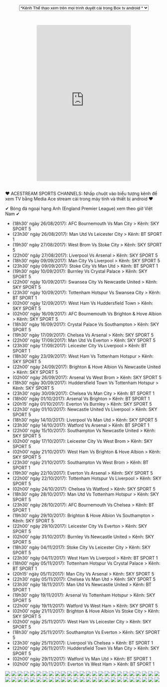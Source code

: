<!DOCTYPE html PUBLIC "-//W3C//DTD XHTML 1.0 Transitional//EN" "http://www.w3.org/TR/xhtml1/DTD/xhtml1-transitional.dtd">
<html xmlns="http://www.w3.org/1999/xhtml">
<head>
<meta content="text/html; charset=UTF-8" http-equiv="Content-Type" />
<link href="http://static.timnhanh.com/portal4/images/favicon.ico" rel="shortcut icon" />
<title>TIVI Online</title>
<style>

body {
margin: 0px;
padding: 0px;
border: none;
}
</style>

</head>

<body>
<script type="text/javascript">
<!--
//visit http://dienlanhlongbien.net/
var message="sorry";
///////////////////////////////////
function clickIE() {if (document.all) {(message);return false;}}
function clickNS(e) {if
(document.layers||(document.getElementById&&!document.all)) {
if (e.which==2||e.which==3) {(message);return false;}}}
if (document.layers)
{document.captureEvents(Event.MOUSEDOWN);document.onmousedown=clickNS;}
else{document.onmouseup=clickNS;document.oncontextmenu=clickIE;}
document.oncontextmenu=new Function("return false")
// -->
</script>
 <center>

<form name="change">
<SELECT NAME="options" ONCHANGE="document.getElementById('Myiframe').src = this.options[this.selectedIndex].value">
<option value="http://sv.keodabanh.com/vs.php?sv=http://sstvb1.vdmscdn.com/beinsport-1-sd/index.m3u8">*Kênh Thể thao xem trên mọi trình duyệt cài trong Box tv android *</option>
<option value="http://sv.keodabanh.com/vs.php?sv=http://sstvb1.vdmscdn.com/beinsport-1-sd/index.m3u8">Chọn Kênh > bấm "Play Full Screen" để thưởng thức</option>

<option value="http://www.liveonlinetv247.info/embed/barclayspremierleague.php?width=650&height=480">Barclays Premier League</option>
<option value="http://www.liveonlinetv247.info/embed/uefachampionsleague.php?width=650&height=480">UEFA Champions League</option>  
<option value="http://www.liveonlinetv247.info/embed/btsport1.php?width=650height=480">BT Sport 1</option>
<option value="http://www.liveonlinetv247.info/embed/btsport2.php?width=650height=480">BT Sport 2</option>
<option value="http://www.liveonlinetv247.info/embed/btsporteurope.php?width=650height=480">BT Sport Euro</option>
<option value="http://www.liveonlinetv247.info/embed/btsportespn.php?width=650height=480">BT Sport ESPN</option>
<option value="http://www.liveonlinetv247.info/embed/skysportsmainevent.php?width=650height=480">Sky Sports Main Event</option>
<option value="http://www.liveonlinetv247.info/embed/skysportscricket.php?width=650height=480">Sky Sports Cricket</option>
<option value="http://www.liveonlinetv247.info/embed/skysportsaction.php?width=650height=480">Sky Sports Action</option>
<option value="http://www.liveonlinetv247.info/embed/skysportsgolf.php?width=650height=480">Sky Sports Golf</option>
<option value="http://www.liveonlinetv247.info/embed/skysportspremierleague.php?width=650height=480">Sky Sports Premier League</option>
<option value="http://www.liveonlinetv247.info/embed/skysportsf1.php?width=650height=480">Sky Sport F1 HD</option>
<option value="http://www.liveonlinetv247.info/embed/skysportsnews.php?width=650height=480">Sky Sports News</option>
<option value="http://www.liveonlinetv247.info/embed/skysportbundesliga1.php?width=650&height=480">Sky Sport Bundesliga 1</option>  
<option value="http://www.liveonlinetv247.info/embed/skysportbundesliga2.php?width=650&height=480">Sky Sport Bundesliga 2</option> 
<option value="http://www.liveonlinetv247.info/embed/nbcsn.php?width=650height=480">NBCSN</option>
<option value="http://www.liveonlinetv247.info/embed/foxsports1.php?width=650height=480">Fox Sport 1</option>
<option value="http://www.liveonlinetv247.info/embed/foxsports2.php?width=650height=480">Fox Sport 2</option>
<option value="http://www.liveonlinetv247.info/embed/espn.php?width=650height=480">ESPN</option>
<option value="http://www.liveonlinetv247.info/embed/canal%2Bfutbol.php?width=650height=480">CANAL FUTBOL</option> 
<option value="http://www.liveonlinetv247.info/embed/canal%2Bliga.php?width=650height=480">CANAL LIGA</option>
<option value="http://www.liveonlinetv247.info/embed/canal%2Bsport.php?width=650height=480">CANAL SPORT</option>
<option value="http://www.liveonlinetv247.info/embed/eurosport.php?width=650height=480">Euro Sports 1</option>
<option value="http://www.liveonlinetv247.info/embed/eurosport2.php?width=650height=480">Euro Sports 2</option>
<option value="http://www.liveonlinetv247.info/embed/premiersports.php?width=650height=480">Premier Sports</option>
<option value="http://www.liveonlinetv247.info/embed/boxnation.php?width=650height=480">Box Nation</option>
<option value="http://www.liveonlinetv247.info/embed/beinsportsnews.php?width=650height=480">Bein Sports News</option>
<option value="http://www.liveonlinetv247.info/embed/beinsports1.php?width=650&height=480">Bein sport 1(AR)</option>
<option value="http://www.liveonlinetv247.info/embed/beinsports2.php?width=650&height=480">Bein sport 2(AR)</option>
<option value="http://www.liveonlinetv247.info/embed/beinsports3.php?width=650&height=480">Bein sport 3(AR)</option>
<option value="http://www.liveonlinetv247.info/embed/beinsports4.php?width=650&height=480">Bein sport 4(AR)</option>
<option value="http://www.liveonlinetv247.info/embed/beinsports5.php?width=650&height=480">Bein sport 5(AR)</option>
<option value="http://www.liveonlinetv247.info/embed/beinsports6.php?width=650&height=480">Bein sport 6(AR)</option>
<option value="http://www.liveonlinetv247.info/embed/beinsports7.php?width=650&height=480">Bein sport 7(AR)</option>
<option value="http://www.liveonlinetv247.info/embed/beinsports8.php?width=650&height=480">Beins port 8(AR)</option>
<option value="http://www.liveonlinetv247.info/embed/beinsports9.php?width=650&height=480">Beins port 9(AR)</option>
<option value="http://www.liveonlinetv247.info/embed/beinsports10.php?width=650&height=480">Bein sport 10(AR)</option>
<option value="http://www.liveonlinetv247.info/embed/beinsports11.php?width=650&height=480">Bein sport 11(Eng)</option>
<option value="http://www.liveonlinetv247.info/embed/beinsports12.php?width=650&height=480">Bein sport 12(Eng)</option>
<option value="http://www.liveonlinetv247.info/embed/beinsports13.php?width=650&height=480">Bein sport 13(Eng)</option>
<option value="http://www.liveonlinetv247.info/embed/beinsports1france.php?width=650&height=480">Bein sport 1(France)</option>
<option value="http://www.liveonlinetv247.info/embed/beinsports2france.php?width=650&height=480">Bein sport 2(France)</option>
<option value="http://www.liveonlinetv247.info/embed/beinsports3france.php?width=650&height=480">Bein sport 3(France)</option>
<option value="http://www.liveonlinetv247.info/embed/skysport1italia.php?width=650height=480">Sky Sport 1 Italia</option>
<option value="http://www.liveonlinetv247.info/embed/skysport2italia.php?width=650height=480">Sky Sport 2 Italia</option>
<option value="http://www.liveonlinetv247.info/embed/skysport3italia.php?width=650height=480">Sky Sport 3 Italia</option>
<option value="http://www.liveonlinetv247.info/embed/skysport24italia.php?width=650height=480">Sky Sport 24 Italia</option>
<option value="http://www.liveonlinetv247.info/embed/setantasports.php?width=650height=480">Setanta sport</option>
<option value="http://www.liveonlinetv247.info/embed/starsports.php?width=650height=480">Star Sports</option>
<option value="http://www.liveonlinetv247.info/embed/ptvsports.php?width=650height=480">PTV SPORT</option>
<option value="http://www.liveonlinetv247.info/embed/sporttv1.php?width=650height=480">SPORT TV 1</option>
<option value="http://www.liveonlinetv247.info/embed/sporttv2.php?width=650height=480">SPORT TV 2</option>
<option value="http://www.liveonlinetv247.info/embed/sporttv3.php?width=650height=480">SPORT TV 3</option>
<option value="http://www.liveonlinetv247.info/embed/sporttv4.php?width=650height=480">SPORT TV 4</option>
<option value="http://www.liveonlinetv247.info/embed/sporttv5.php?width=650height=480">SPORT TV 5</option>
<option value="http://www.liveonlinetv247.info/embed/nbatv.php?width=650height=480">NBA</option>
<option value="http://www.liveonlinetv247.info/embed/sonysix.php?width=650height=480">Sony SIX</option>
<option value="http://www.liveonlinetv247.info/embed/ten1.php?width=650height=480">TEN 1</option>
<option value="http://www.liveonlinetv247.info/embed/wwenetwork.php?width=650height=480">WWE Network</option>
<option value="http://www.liveonlinetv247.info/embed/lfctv.php?width=650height=480">LFCTV</option>
<option value="http://www.liveonlinetv247.info/embed/mutv.php?width=650height=480">MUTV</option>
<option value="http://www.liveonlinetv247.info/embed/chelseatv.php?width=650height=480">Chelsea TV</option>
<option value="http://www.liveonlinetv247.info/embed/tsn.php?width=650height=480">TSN</option>
<option value="http://www.liveonlinetv247.info/embed/tsn2.php?width=650height=480">TSN2</option>
<option value="http://www.liveonlinetv247.info/embed/nflnetwork.php?width=650height=480">NFL Network</option>
<option value="http://www.liveonlinetv247.info/embed/sportsnetworld.php?width=650height=480">Sportsnet World</option>
<option value="http://www.liveonlinetv247.info/embed/sportsnetone.php?width=650height=480">Sportsnet ONE</option>
<option value="http://www.liveonlinetv247.info/embed/sportsnetontario.php?width=650height=480">Sportsnet Ontario</option>
<option value="http://www.liveonlinetv247.info/embed/wwetv.php?width=650height=480">WWE TV</option>


</select>         </form>   </br>   
<iframe name="iframe" id="Myiframe" src="http://sv.keodabanh.com/vs.php?sv=http://sstvb1.vdmscdn.com/beinsport-1-sd/index.m3u8" scrolling="no" height="500" width="60%" frameborder="0" allowfullscreen></iframe> </center></br>




</body>
</html>

♥ ACESTREAM SPORTS CHANNELS: Nhấp chuột vào biểu tượng kênh để xem TV bằng Media Ace stream cài trong máy tính và thiết bị android ♥ <br>

✔ Bóng đá ngoại hạng Anh (England Premier League) xem theo giờ Việt Nam ✔<br>

- (18h30' ngày 26/08/2017): AFC Bournemouth Vs Man City			> Kênh: SKY SPORT 5 <br>
- (23h30' ngày 26/08/2017): Man Utd Vs Leicester City			> Kênh: BT SPORT 1 <br>
- (19h30' ngày 27/08/2017): West Brom Vs Stoke City			> Kênh: SKY SPORT 5 <br>
- (22h00' ngày 27/08/2017): Liverpool Vs Arsenal			> Kênh: SKY SPORT 5 <br>
- (18h30' ngày 09/09/2017): Man City Vs Liverpool			> Kênh: SKY SPORT 5 <br>
- (23h30' ngày 09/09/2017): Stoke City Vs Man Utd			> Kênh: BT SPORT 1 <br>
- (19h30' ngày 10/09/2017): Burnley Vs Crystal Palace			> Kênh: SKY SPORT 5 <br>
- (22h00' ngày 10/09/2017): Swansea City Vs Newcastle United		> Kênh: SKY SPORT 5 <br>
- (23h30' ngày 10/09/2017): Tottenham Hotspur Vs Swansea City		> Kênh: BT SPORT 1 <br>
- (02h00' ngày 12/09/2017): West Ham Vs Huddersfield Town		> Kênh: SKY SPORT 5 <br>
- (02h00' ngày 16/09/2017): AFC Bournemouth Vs Brighton & Hove Albion	> Kênh: SKY SPORT 5 <br>
- (18h30' ngày 16/09/2017): Crystal Palace Vs Southampton		> Kênh: SKY SPORT 5 <br>
- (19h30' ngày 17/09/2017): Chelsea Vs Arsenal				> Kênh: SKY SPORT 5 <br>
- (22h00' ngày 17/09/2017): Man Utd Vs Everton				> Kênh: SKY SPORT 5 <br>
- (23h30' ngày 17/09/2017): Leicester City Vs Liverpool			> Kênh: BT SPORT 1 <br>
- (18h30' ngày 23/09/2017): West Ham Vs Tottenham Hotspur		> Kênh: SKY SPORT 5 <br>
- (22h00' ngày 24/09/2017): Brighton & Hove Albion Vs Newcastle United	> Kênh: SKY SPORT 5 <br>
- (02h00' ngày 26/09/2017): Arsenal Vs West Brom			> Kênh: SKY SPORT 5 <br>
- (18h30' ngày 30/09/2017): Huddersfield Town Vs Tottenham Hotspur	> Kênh: SKY SPORT 5 <br>
- (23h30' ngày 30/09/2017): Chelsea Vs Man City				> Kênh: BT SPORT 1 <br>
- (18h00' ngày 01/10/2017): Arsenal Vs Brighton				> Kênh: BT SPORT 1 <br>
- (20h15' ngày 01/10/2017): Everton Vs Burnley				> Kênh: SKY SPORT 5 <br>
- (22h30' ngày 01/10/2017): Newcastle United Vs Liverpool 		> Kênh: SKY SPORT 5 <br>
- (18h30' ngày 14/10/2017): Liverpool Vs Man Utd			> Kênh: SKY SPORT 5 <br>
- (23h30' ngày 14/10/2017): Watford Vs Arsenal				> Kênh: BT SPORT 1 <br>
- (22h00' ngày 15/10/2017): Southampton Vs Newcastle United		> Kênh: SKY SPORT 5 <br>
- (02h00' ngày 17/10/2017): Leicester City Vs West Brom			> Kênh: SKY SPORT 5 <br>
- (02h00' ngày 21/10/2017): West Ham Vs Brighton & Hove Albion		> Kênh: SKY SPORT 5 <br>
- (23h30' ngày 21/10/2017): Southampton Vs West Brom			> Kênh: BT SPORT 1 <br>
- (19h30' ngày 22/10/2017): Everton Vs Arsenal				> Kênh: SKY SPORT 5 <br>
- (22h00' ngày 22/10/2017): Tottenham Hotspur Vs Liverpool		> Kênh: SKY SPORT 5 <br>
- (02h00' ngày 24/10/2017): Chelsea Vs Watford				> Kênh: SKY SPORT 5 <br>
- (18h30' ngày 28/10/2017): Man Utd Vs Tottenham Hotspur		> Kênh: SKY SPORT 5 <br>
- (23h30' ngày 28/10/2017): AFC Bournemouth Vs Chelsea			> Kênh: BT SPORT 1 <br>
- (19h30' ngày 29/10/2017): Brighton & Hove Albion Vs Southampton	> Kênh: SKY SPORT 5 <br>
- (22h00' ngày 29/10/2017): Leicester City Vs Everton			> Kênh: SKY SPORT 5 <br>
- (02h00' ngày 31/10/2017): Burnley Vs Newcastle United			> Kênh: SKY SPORT 5 <br>
- (18h30' ngày 04/11/2017): Stoke City Vs Leicester City		> Kênh: SKY SPORT 5 <br>
- (23h30' ngày 04/11/2017): West Ham Vs Liverpool			> Kênh: BT SPORT 1 <br> 
- (18h00' ngày 05/11/2017): Tottenham Hotspur Vs Crystal Palace		> Kênh: BT SPORT 1 <br>
- (20h15' ngày 05/11/2017): Man City Vs Arsenal				> Kênh: SKY SPORT 5 <br>
- (22h30' ngày 05/11/2017): Chelsea Vs Man Utd				> Kênh: SKY SPORT 5 <br>
- (23h30' ngày 18/11/2017): Man Utd Vs Newcastle United			> Kênh: BT SPORT 1 <br>
- (19h30' ngày 19/11/2017): Arsenal Vs Tottenham Hotspur		> Kênh: SKY SPORT 5 <br>
- (22h00' ngày 19/11/2017): Watford Vs West Ham				> Kênh: SKY SPORT 5 <br>
- (02h00' ngày 21/11/2017): Brighton & Hove Albion Vs Stoke City	> Kênh: SKY SPORT 5 <br>
- (02h00' ngày 25/11/2017): West Ham Vs Leicester City			> Kênh: SKY SPORT 5 <br>
- (18h30' ngày 25/11/2017): Southampton Vs Everton			> Kênh: SKY SPORT 5 <br>
- (23h30' ngày 25/11/2017): Liverpool Vs Chelsea			> Kênh: BT SPORT 1 <br> 
- (22h00' ngày 26/11/2017): Huddersfield Town Vs Man City		> Kênh: SKY SPORT 5 <br>
- (02h00' ngày 29/11/2017): Watford Vs Man Utd				> Kênh: BT SPORT 1 <br>
- (02h00' ngày 30/11/2017): Everton Vs West Ham				> Kênh: BT SPORT 1 <br>

<a href="acestream://3cf32325ca45e0179e0b1a3e3ad8d2de5296edcd"><img src="http://www.liveonlinetv247.info/images/btsport1.png"/></a>
<a href="acestream://33b428a9cec1d7d2cd2809d8e49a687e167378a6"><img src="http://www.liveonlinetv247.info/images/btsport2.png"/></a>
<a href="acestream://66ce42b59cd7028be149ee7e7ca17066910b2db3"><img src="http://www.liveonlinetv247.info/images/btsport3.png"/></a>
<a href="acestream://e061202217ea02d1c62e03688eaa3a60ee7b6829"><img src="http://www.liveonlinetv247.info/images/skysports1.png"/></a>
<a href="acestream://e524f1380a0f1549895f6727368c8ddffb3a8c37"><img src="http://www.liveonlinetv247.info/images/skysports2.png"/></a>
<a href="acestream://c4ff54b834532047fc0aa1779d17281f193d6938"><img src="http://www.liveonlinetv247.info/images/skysports3.png"/></a>
<a href="acestream://2d90f57b2c8a5e12b30fed41b6b5ac7a122f68ca"><img src="http://www.liveonlinetv247.info/images/skysports4.png"/></a>
<a href="acestream://bd90b972fafedec4211b18b6c34a5c2253ae94de"><img src="http://www.liveonlinetv247.info/images/skysports5.png"/></a>
<a href="acestream://dba4d9a00a05d3afe6f70c1d77ea7cb6c8a6e2c2"><img src="https://s2.postimg.org/z0hmz7095/skysportmix.png"/></a>
<a href="acestream://00df92eb9e2594f9c778adabbc2f26a85277c4d4"><img src="http://www.liveonlinetv247.info/images/setantasports.png"/></a>
<a href="acestream://e4d9f7188e4403523c32717a98093671f8931101"><img src="http://www.liveonlinetv247.info/images/premiersports.png"/></a>
<a href="acestream://14b3673140a17830281b3b598375afe61f4d99b5"><img src="http://www.liveonlinetv247.info/images/espn.png"/></a>
<a href="acestream://ca9521f9c6771e34e410f68b5b51edd10e7c9dec"><img src="http://www.liveonlinetv247.info/images/nbcsn.png"/></a>
<a href="acestream://dd265ebbca3fcfb72d5bea1a340dbf0c00cfc2ef"><img src="https://s1.postimg.org/dpygfmw8f/cnbc.jpg"/></a>
<a href="acestream://748309408aeb852c1a40c1a8e3e8b36b311855ac"><img src="https://s11.postimg.org/74xh8c21v/fs1.png"/></a>
<a href="acestream://bcf455236e4bfbeef6ed76d7a47307e36bf30816"><img src="https://s10.postimg.org/wikle52o9/fs2.png"/></a>
<a href="acestream://1b7ee6e969621370f69662efd38f17b46a901cc4"><img src="https://s24.postimg.org/pckmgclw5/beinusa.jpg"/></a>
<a href="acestream://97bcdec6d8d5d9edfb9554a97c280ae1e05252b0"><img src="http://img.miptv.ws/TSN_1.png"/></a>
<a href="acestream://359afc895b2da99e455b17d30fd9a58a3dceb0f2"><img src="http://img.miptv.ws/TSN_2.png"/></a>
<a href="acestream://cfd94d9cb7927e33533b802f19815ad9c4ca3f28"><img src="http://img.miptv.ws/TSN_3.png"/></a>
<a href="acestream://0d896042efa88e14daf512aebc8ea5d2d3eed01c"><img src="http://img.miptv.ws/TSN_4.png"/></a>
<a href="acestream://8220baa232ef4250cd296e9fa798e62eca234868"><img src="http://img.miptv.ws/TSN_5.png"/></a>
<a href="acestream://7b4451fc80ca928ba67a61421de5c11667475afb"><img src="https://s3.postimg.org/a54yyw4f7/beinesp.png"/></a>
<a href="acestream://f5fc0d3847c7027cfbe7d6c6c64bf76191de02b1"><img src="https://www.comparaiso.es/images/bein-laliga-300.jpg"/></a>
<a href="acestream://56f24e6a5ae92c4875cbd51fe5ed7ebc9ef7da91"><img src="http://www.liveonlinetv247.info/images/canal+futbol.png"/></a>
<a href="acestream://f1f703dee1e333831c003be50d57f238b51057e8"><img src="https://s9.postimg.org/z79siuibj/skynethd.jpg"/></a>
<a href="acestream://00ec28a5137eff6e4274f28391e9577bc885f32b"><img src="http://i.imgur.com/0vGYvd9.png"/></a>
<a href="acestream://f0b7875f4311e34cada858a0146a8d25ed485d3a"><img src="http://i.imgur.com/0UtbhZH.png"/></a>
<a href="acestream://d0adf8e6b274b6d55ca90651ee67d946873a5ff7"><img src="http://i.imgur.com/QusZf2J.png"/></a>
<a href="acestream://5c40bb4a163fe01ad299ca564047af35b3f4f280"><img src="https://s10.postimg.org/77u4fy30p/tennis.jpg"/></a>
<a href="acestream://07c900cd3c4f7ff6de98017a7df1fd7cba4ce48b"><img src="https://s27.postimg.org/9d7nc3rwj/arena1.png"/></a>
<a href="acestream://a5fa3b2415fcfd6fa9d65d72f8abf4fe127a8d09"><img src="https://s13.postimg.org/osh2u0zgn/arena2.png"/></a>
<a href="acestream://86e490e2ac897375c7449d458a436b000b87918f"><img src="https://s14.postimg.org/xpwy4k45d/arena3.png"/></a>
<a href="acestream://39b1946e738415f284acd64720f3019e48dfbf37"><img src="https://s1.postimg.org/i43izcqv3/arena4.png"/></a>
<a href="acestream://c01ce3cc326419cdc0db3775447deebf08d23d66"><img src="https://s18.postimg.org/k0axtoyy1/arena5.png"/></a>
<a href="acestream://22416230c7766a0050097983e8e2583e4c8da257"><img src="https://s24.postimg.org/blct5yved/foxsportitaly.jpg"/></a>
<a href="acestream://e135d16686251394741a3431cd54bcb2c7067f63"><img src="https://s17.postimg.org/y59mdlb73/skysportitaly1.jpg"/></a>
<a href="acestream://ac49bb03bae6593b13ea0d92aae8b22a0fc0218e"><img src="https://s24.postimg.org/mswvx8j39/skysportitaly2.png"/></a>
<a href="acestream://46e610b18f03f5fc708419835b531e3a7f8137cb"><img src="https://s4.postimg.org/6kt7t57x9/skysportitaly3.jpg"/></a>
<a href="acestream://983e2192ed5bac57b84a305a26884b679affaddd"><img src="https://s1.postimg.org/7e4390zjj/sporttv1.jpg"/></a>
<a href="acestream://b7943ae1f4b55cfc53baf5bbe9fbcbb39c7bea6d"><img src="https://s22.postimg.org/f08iu0fgx/sporttv2.png"/></a>
<a href="acestream://f14245d7494ff19ff016bbd7a6561006e74deb90"><img src="https://s23.postimg.org/7lyg3ptqj/sporttv3.jpg"/></a>
<a href="acestream://710f5d897920c17493bda6c1adddb2c2679ce3a4"><img src="https://s23.postimg.org/ypw9z1nqz/sporttv4.jpg"/></a>
<a href="acestream://b408857e4904dd53a693653b7d8b53567da20be1"><img src="https://s13.postimg.org/tg7t3q0s7/sporttv5.png"/></a>
<a href="acestream://17f838a5b1e6dcfb0f24c50df9f02453ea1b4217"><img src="https://s3.postimg.org/b6blpqb9f/canalsport.png"/></a>
<a href="acestream://7f9607181e9717912e40d278c5d7f666181396ea"><img src="http://hdmi-tv.ru/files/chanels/match-futbol-1-hd.png"/></a>
<a href="acestream://95aaf6bfa136a8103acae5cb952db66062107ac2"><img src="http://hdmi-tv.ru/files/chanels/match-futbol-2-hd.png"/></a>
<a href="acestream://9de4faeff15442c2a793fb618cf876d3cc47f72b"><img src="http://hdmi-tv.ru/files/chanels/match-futbol-3-hd.png"/></a>
<a href="acestream://fe40ad1ded331a323c99ad3cec08db6c67073324"><img src="http://hdmi-tv.ru/files/chanels/futbol-1-ukraina.png"/></a>
<a href="acestream://8086a59387119bb5c00cf3116266c33eb477dafb"><img src="http://hdmi-tv.ru/files/chanels/futbol-2-ukraina.png"/></a><style type="text/css">html
            #st1500369420 *
            {
                box-sizing:content-box !important;
            }

            #st1500369420 a
            {
                display: inline-block !important;
                vertical-align: top;
                padding: 0; margin: 0;
            }

            #st1500369420 a img
            {
                display: inline-block !important;
            }

            #st1500369420 ._xt_ad_close, #st1500369420 ._xt_ad_close_internal
            {
                display: inline-block !important;
                position: absolute !important;
                right: 6px !important;
                width: 20px !important;
                height: 20px !important;
                cursor: pointer;
            }

            #st1500369420 ._xt_ad_close
            {
                top: -10px !important;
            }

            #st1500369420 ._xt_ad_close_internal
            {
                border: 6px solid transparent;
                top: -12px !important;
                right: 3px !important;
            }

            #a1500369420
            {
                display: inline-block !important;
                position: relative !important;
                text-align: left !important;
                visibility: visible !important;
                max-width: 100% !important;
                max-height: none !important;
                z-index:999999 !important;
                z-index:999999999 !important;
            }

            #a1500369420 img
            {
                max-width: none !important;
                max-height: none !important;
                width: auto !important;
                height: auto !important;
                min-width: 0 !important;
                min-height: 0 !important;
            }

            .fba1500369420
            {
                color: #1D1EEB !important;
                background-color: #fff !important;
                padding: 10px 50px 10px 10px !important;
                border: 1px solid #2C2C2C !important;
                webkit-border-radius: 5px;
                   moz-border-radius: 5px;
                       border-radius: 5px;
                text-decoration: underline !important;
                font-weight: bold !important;
                display: block !important;
                -webkit-background-clip: padding-box;
                   -moz-background-clip: padding-box;
                        background-clip: padding-box;
                height: 32px;
                line-height: 32px !important;
                background-image: url(http://xtgem.com/images/arrow.gif) !important;
                background-repeat: no-repeat !important;
                background-position: 95% center !important;
            }

            .fbp1500369420
            {
                position: relative !important;
                display: block !important;
                width:320px !important;
                height:50px !important;
                text-align:left !important;
                background-color: #fff !important;
                -moz-box-shadow: 0 0px 5px rgba(0, 0, 0, 0.2);
                -webkit-box-shadow: 0 0px 5px rgba(0, 0, 0, 0.2);
                box-shadow: 0 0px 5px rgba(0, 0, 0, 0.2);
                padding: 3px !important;
                border-radius: 3px !important;
                border: 1px solid #6bc135 !important;
                text-decoration: underline !important;
            }

            .fbp_txt1500369420
            {
                position:relative !important;
                display: inline-block !important;
                min-width: 200px;
                max-width: 200px;
                height:50px !important;
                vertical-align: top !important;
                line-height:50px !important;
                margin-left: 6px !important;
                text-align: left !important;
                color: #0274d4 !important;
                font-family: Helvetica, Arial, sans-serif !important;
                font-size: 13px !important;
                font-weight: bold !important;
                text-decoration: underline !important;
            }

            .fbp_ico1500369420
            {
                position: absolute !important;
                right: 10px !important;
                height: 50px !important;
                line-height: 46px !important;
                vertical-align: top !important;
                color: #6bc135 !important;
            }

            #st1500369420 .rolling_ad { display: none !important; }
            #st1500369420 .rolling_ad.roll_on { display: inline-block !important; }
        </style></div><div style="display:none"><script type="text/javascript">
var _qevents = _qevents || [];
(function() {
var elem = document.createElement('script');
elem.src = (document.location.protocol == "https:" ? "https://secure" : "http://edge") + ".quantserve.com/quant.js";
elem.async = true;
elem.type = "text/javascript";
var scpt = document.getElementsByTagName('script')[0];
scpt.parentNode.insertBefore(elem, scpt);
})();
_qevents.push({
qacct:"p-0cfM8Oh7M9bVQ"
});
</script>
<noscript>
<img src="//pixel.quantserve.com/pixel/p-0cfM8Oh7M9bVQ.gif" border="0" height="1" width="1" alt=""/>
</noscript></div><!----><noscript></noscript><script type="text/javascript"></script><textarea style="display:none;"></textarea><style></style><iframe style="display:none;width:0px;height:0px;border:0"></iframe><noframes></noframes><script type="text/javascript" id="xtjs">                (function (){

                    var d, b, ad_pos = false, el_rolling_ads, html, el, el_inner, el_new = '', i = 0;

                    function xt_cache () {
                        d = document;
                        b = d.getElementsByTagName('body')[0];
                        html = d.documentElement;
                        el = d.getElementById( 'st1500369420' );
                        el_inner = d.getElementById( 'a1500369420' );
                        el_rolling_ads = el.getElementsByClassName( 'rolling_ad' );
                    }

                    xt_cache();

                        if ( el.children[ 0 ] !== el_inner && el.children[ 0 ].tagName == "A" ) {

                            for ( i = 1; i < el.children.length; i++ ) {
                                el_new += el.children[i].outerHTML;
                            }

                            el.innerHTML = el_inner.outerHTML.split( '>' )[ 0 ] + '>' + el_new + '</span>';

                            xt_cache();
                        }
                        else if ( el.offsetParent === null ) {
                            b.insertBefore( el, b.firstChild );

                            xt_cache();
                            ad_pos = true;
                        }

                        if (d.getElementById('kosmos-banner')) {
                            ad_pos = true;
                        }

                        el.style.display="block";
                        el.style.textAlign="center";
                        el.style.position="fixed";
                        if ( ad_pos ) { el.style.top=10+"px"; el.style.bottom='auto'; } else { el.style.bottom=10+"px"; }
                        el.style.left="0";
                        el.style.right="0";
                        el.style.height="1px";

                        var el_imgs = el.getElementsByTagName( 'IMG' );
                        for (i=0,len=el_imgs.length; i<len; i++) { el_imgs[i].onload = fix_height; }

                        function fix_height () {
                            el.style.marginBottom = el_inner.offsetHeight+"px";
                            if ( ad_pos ) {
                                html.style.paddingTop = el_inner.offsetHeight+9+"px";
                            } else {
                                html.style.paddingBottom = el_inner.offsetHeight+9+"px";
                            }
                        }

                        setTimeout(function(){fix_height();},200);

                        var closebutton = d.createElement('IMG');
                            closebutton.src = 'http://xtgem.com/images/close2.png?v=0.01';
                            closebutton.alt = '[x]';
                            closebutton.setAttribute( 'class', '_xt_ad_close' );
                            closebutton.onclick = function () { closebutton.setAttribute( 'style', 'display: none !important' ); el.style.position = 'static';  closebutton.onclick = null; html.style.paddingBottom = '0'; html.style.paddingTop = '0'; if ( d.getElementById('wr1500369420') ) { d.getElementById('wr1500369420').style.bottom = '0'; } };
                            el_inner.appendChild(closebutton);

                        // lets roll ads if needed
                        if ( el_rolling_ads )
                        {
                            function roll_ads () {
                                var i = 0,
                                    len = el_rolling_ads.length,
                                    curr_ad,
                                    next_ad,
                                    first_ad = el_rolling_ads[ 0 ];

                                for ( ; i < len; i++) {
                                    curr_ad = el_rolling_ads[ i ];
                                    next_ad = el_rolling_ads[ i + 1 ] ? el_rolling_ads[ i + 1 ] : first_ad;

                                    if ( curr_ad.className.indexOf( ' roll_on' ) !== -1 ) {
                                        curr_ad.className = curr_ad.className.replace(' roll_on', '');
                                        next_ad.className = next_ad.className + ' roll_on';
                                        break;
                                    }
                                }
                                setTimeout(roll_ads, 3500);
                            }
                            roll_ads();
                        }
                }());</script>



